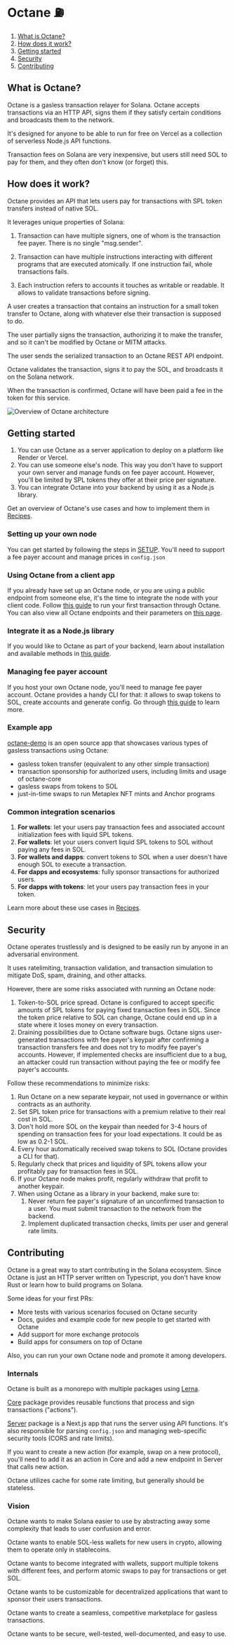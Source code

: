 # Octane ⛽

1. [What is Octane?](#what-is-octane)
2. [How does it work?](#how-does-it-work)
3. [Getting started](#getting-started)
4. [Security](#security)
5. [Contributing](#contributing)

## What is Octane?

Octane is a gasless transaction relayer for Solana. Octane accepts transactions via an HTTP API, signs them if they satisfy certain conditions and broadcasts them to the network.

It's designed for anyone to be able to run for free on Vercel as a collection of serverless Node.js API functions.

Transaction fees on Solana are very inexpensive, but users still need SOL to pay for them, and they often don't know (or forget) this.

## How does it work?

Octane provides an API that lets users pay for transactions with SPL token transfers instead of native SOL.

It leverages unique properties of Solana:

1) Transaction can have multiple signers, one of whom is the transaction fee payer. There is no single "msg.sender".

2) Transaction can have multiple instructions interacting with different programs that are executed atomically. If one instruction fail, whole transactions fails.

3) Each instruction refers to accounts it touches as writable or readable. It allows to validate transactions before signing.

A user creates a transaction that contains an instruction for a small token transfer to Octane, along with whatever else their transaction is supposed to do.

The user partially signs the transaction, authorizing it to make the transfer, and so it can't be modified by Octane or MITM attacks.

The user sends the serialized transaction to an Octane REST API endpoint.

Octane validates the transaction, signs it to pay the SOL, and broadcasts it on the Solana network.

When the transaction is confirmed, Octane will have been paid a fee in the token for this service.

![Overview of Octane architecture](overview.png)

## Getting started

1. You can use Octane as a server application to deploy on a platform like Render or Vercel.
2. You can use someone else's node. This way you don't have to support your own server and manage funds on fee payer account. However, you'll be limited by SPL tokens they offer at their price per signature.
3. You can integrate Octane into your backend by using it as a Node.js library.

Get an overview of Octane's use cases and how to implement them in [Recipes](docs/recipes.md).

### Setting up your own node

You can get started by following the steps in [SETUP](SETUP.md). You'll need to support a fee payer account and manage prices in `config.json`

### Using Octane from a client app

If you already have set up an Octane node, or you are using a public endpoint from someone else, it's the time to integrate the node with your client code. Follow [this guide](docs/example-integration.md) to run your first transaction through Octane. You can also view all Octane endpoints and their parameters on [this page](docs/endpoints.md).

### Integrate it as a Node.js library

If you would like to Octane as part of your backend, learn about installation and available methods in [this guide](docs/library.md).

### Managing fee payer account

If you host your own Octane node, you'll need to manage fee payer account. Octane provides a handy CLI for that: it allows to swap tokens to SOL, create accounts and generate config. Go through [this guide](docs/CLI.md) to learn more.

### Example app

[octane-demo](https://github.com/sevazhidkov/octane-demo) is an open source app that showcases various types of gasless transactions using Octane:
* gasless token transfer (equivalent to any other simple transaction)
* transaction sponsorship for authorized users, including limits and usage of octane-core
* gasless swaps from tokens to SOL
* just-in-time swaps to run Metaplex NFT mints and Anchor programs

### Common integration scenarios

1. **For wallets**: let your users pay transaction fees and associated account initialization fees with liquid SPL tokens.
2. **For wallets**: let your users convert liquid SPL tokens to SOL without paying any fees in SOL.
3. **For wallets and dapps**: convert tokens to SOL when a user doesn't have enough SOL to execute a transaction.
4. **For dapps and ecosystems**: fully sponsor transactions for authorized users.
5. **For dapps with tokens**: let your users pay transaction fees in your token.

Learn more about these use cases in [Recipes](docs/recipes.md).

## Security

Octane operates trustlessly and is designed to be easily run by anyone in an adversarial environment.

It uses ratelimiting, transaction validation, and transaction simulation to mitigate DoS, spam, draining, and other attacks.

However, there are some risks associated with running an Octane node:

1) Token-to-SOL price spread. Octane is configured to accept specific amounts of SPL tokens for paying fixed transaction fees in SOL. Since the token price relative to SOL can change, Octane could end up in a state where it loses money on every transaction.
2) Draining possibilities due to Octane software bugs. Octane signs user-generated transactions with fee payer's keypair after confirming a transaction transfers fee and does not try to modify fee payer's accounts.  However, if implemented checks are insufficient due to a bug, an attacker could run transaction without paying the fee or modify fee payer's accounts.

Follow these recommendations to minimize risks:
1. Run Octane on a new separate keypair, not used in governance or within contracts as an authority.
2. Set SPL token price for transactions with a premium relative to their real cost in SOL.
3. Don't hold more SOL on the keypair than needed for 3-4 hours of spending on transaction fees for your load expectations. It could be as low as 0.2-1 SOL.
4. Every hour automatically received swap tokens to SOL (Octane provides a CLI for that).
5. Regularly check that prices and liquidity of SPL tokens allow your profitably pay for transaction fees in SOL.
6. If your Octane node makes profit, regularly withdraw that profit to another keypair.
7. When using Octane as a library in your backend, make sure to:
    1. Never return fee payer's signature of an unconfirmed transaction to a user. You must submit transaction to the network from the backend.
    2. Implement duplicated transaction checks, limits per user and general rate limits.

## Contributing

Octane is a great way to start contributing in the Solana ecosystem. Since Octane is just an HTTP server written on Typescript, you don't have know Rust or learn how to build programs on Solana.

Some ideas for your first PRs:
* More tests with various scenarios focused on Octane security
* Docs, guides and example code for new people to get started with Octane
* Add support for more exchange protocols
* Build apps for consumers on top of Octane

Also, you can run your own Octane node and promote it among developers.

### Internals

Octane is built as a monorepo with multiple packages using [Lerna](https://lerna.js.org/).

[Core](https://github.com/solana-labs/octane/tree/master/packages/core) package provides reusable functions that process and sign transactions ("actions").

[Server](https://github.com/solana-labs/octane/tree/master/packages/package) package is a Next.js app that runs the server using API functions. It's also responsible for parsing `config.json` and managing web-specific security tools (CORS and rate limits).

If you want to create a new action (for example, swap on a new protocol), you'll need to add it as an action in Core and add a new endpoint in Server that calls new action.

Octane utilizes cache for some rate limiting, but generally should be stateless.

### Vision

Octane wants to make Solana easier to use by abstracting away some complexity that leads to user confusion and error.

Octane wants to enable SOL-less wallets for new users in crypto, allowing them to operate only in stablecoins.

Octane wants to become integrated with wallets, support multiple tokens with different fees, and perform atomic swaps to pay for transactions or get SOL.

Octane wants to be customizable for decentralized applications that want to sponsor their users transactions.

Octane wants to create a seamless, competitive marketplace for gasless transactions.

Octane wants to be secure, well-tested, well-documented, and easy to use.
